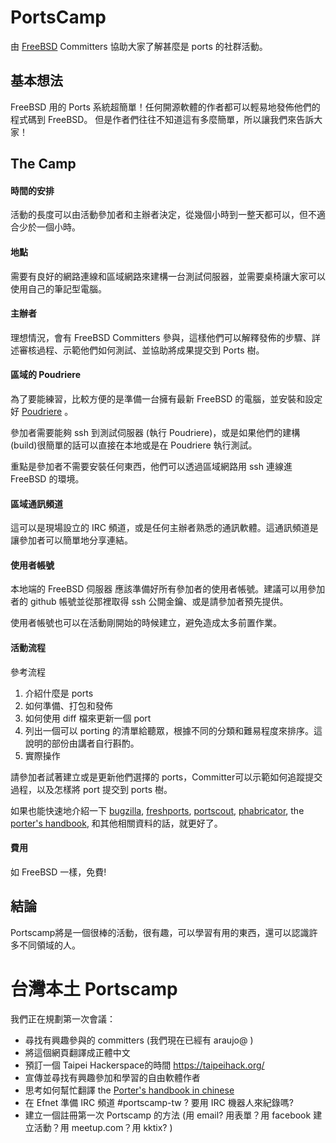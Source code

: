 PortsCamp
==============

由 [FreeBSD][freebsd] Committers 協助大家了解甚麼是 ports 的社群活動。

基本想法
------------------
FreeBSD 用的 Ports 系統超簡單！任何開源軟體的作者都可以輕易地發佈他們的程式碼到 FreeBSD。
但是作者們往往不知道這有多麼簡單，所以讓我們來告訴大家！

The Camp
-------------------

#### 時間的安排
活動的長度可以由活動參加者和主辦者決定，從幾個小時到一整天都可以，但不適合少於一個小時。

#### 地點
需要有良好的網路連線和區域網路來建構一台測試伺服器，並需要桌椅讓大家可以使用自己的筆記型電腦。

#### 主辦者
理想情況，會有 FreeBSD Committers 參與，這樣他們可以解釋發佈的步驟、詳述審核過程、示範他們如何測試、並協助將成果提交到 Ports 樹。

#### 區域的 Poudriere
為了要能練習，比較方便的是準備一台擁有最新 FreeBSD 的電腦，並安裝和設定好 [Poudriere][poudriere] 。

參加者需要能夠 ssh 到測試伺服器 (執行 Poudriere)，或是如果他們的建構 (build)很簡單的話可以直接在本地或是在  Poudriere 執行測試。

重點是參加者不需要安裝任何東西，他們可以透過區域網路用 ssh 連線進 FreeBSD 的環境。

#### 區域通訊頻道
這可以是現場設立的 IRC 頻道，或是任何主辦者熟悉的通訊軟體。這通訊頻道是讓參加者可以簡單地分享連結。

#### 使用者帳號
本地端的 FreeBSD 伺服器 應該準備好所有參加者的使用者帳號。建議可以用參加者的 github 帳號並從那裡取得 ssh 公開金鑰、或是請參加者預先提供。

使用者帳號也可以在活動剛開始的時候建立，避免造成太多前置作業。

#### 活動流程

參考流程

1. 介紹什麼是 ports
2. 如何準備、打包和發佈
3. 如何使用 diff 檔來更新一個 port
4. 列出一個可以 porting 的清單給聽眾，根據不同的分類和難易程度來排序。這說明的部份由講者自行斟酌。
5. 實際操作

請參加者試著建立或是更新他們選擇的 ports，Committer可以示範如何追蹤提交過程，以及怎樣將 port 提交到 ports 樹。

如果也能快速地介紹一下 [bugzilla][bugzilla], [freshports][freshports], [portscout][portscout], [phabricator][phabricator], the [porter's handbook][porterhandbook], 和其他相關資料的話，就更好了。

#### 費用
如 FreeBSD 一樣，免費!

結論
-------------

Portscamp將是一個很棒的活動，很有趣，可以學習有用的東西，還可以認識許多不同領域的人。

台灣本土 Portscamp
=============================

我們正在規劃第一次會議：
- 尋找有興趣參與的 committers (我們現在已經有 araujo@ )
- 將這個網頁翻譯成正體中文
- 預訂一個 Taipei Hackerspace的時間 https://taipeihack.org/
- 宣傳並尋找有興趣參加和學習的自由軟體作者
- 思考如何幫忙翻譯 the [Porter's handbook in chinese][porterhandbooktw]
- 在 Efnet 準備 IRC 頻道 #portscamp-tw ? 要用 IRC 機器人來紀錄嗎?
- 建立一個註冊第一次 Portscamp 的方法 (用 email? 用表單？用 facebook 建立活動？用 meetup.com？用 kktix? )

[freebsd]: https://www.freebsd.org/
[freshports]: http://www.freshports.org/
[portscout]: http://portscout.freebsd.org/
[bugzilla]: https://bugs.freebsd.org/bugzilla/
[phabricator]: https://reviews.freebsd.org/
[poudriere]: https://www.freebsd.org/doc/handbook/ports-poudriere.html
[porterhandbook]: https://www.freebsd.org/doc/en/books/porters-handbook/
[porterhandbooktw]: https://www.freebsd.org/doc/zh_TW/books/porters-handbook/
